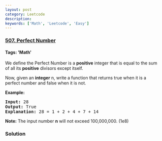 ```yaml
---
layout: post
category: Leetcode
description: 
keywords: ['Math', 'Leetcode', 'Easy']
---
```

### [507. Perfect Number](https://leetcode.com/problems/perfect-number)

#### Tags: 'Math'

<div class="content__u3I1 question-content__JfgR"><div><p>We define the Perfect Number is a <b>positive</b> integer that is equal to the sum of all its <b>positive</b> divisors except itself. 
</p>
Now, given an <b>integer</b> n, write a function that returns true when it is a perfect number and false when it is not.
<p></p>
<p><b>Example:</b><br/>
</p><pre><b>Input:</b> 28
<b>Output:</b> True
<b>Explanation:</b> 28 = 1 + 2 + 4 + 7 + 14
</pre>
<p></p>
<p><b>Note:</b>
The input number <b>n</b> will not exceed 100,000,000. (1e8)
</p></div></div>

### Solution
